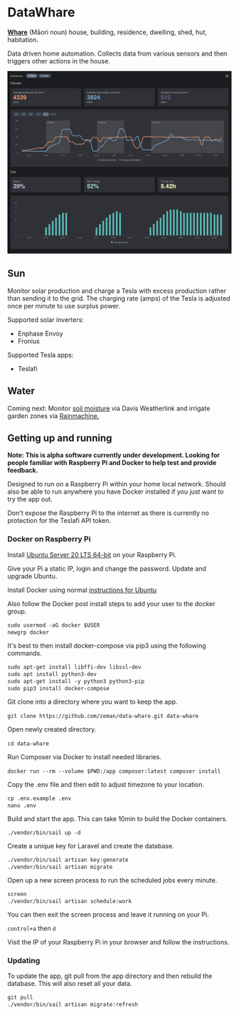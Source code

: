 # DataWhare

[**Whare**](https://maoridictionary.co.nz/search?idiom=&phrase=&proverb=&loan=&histLoanWords=&keywords=whare) (Māori noun) house, building, residence, dwelling, shed, hut, habitation.

Data driven home automation. Collects data from various sensors and then triggers other actions in the house.

![Tesla charging from surplus solar](https://github.com/zeman/data-whare/blob/main/public/img/tesla-charging-from-solar.png?raw=true "Tesla charging from surplus solar")

## Sun

Monitor solar production and charge a Tesla with excess production rather than sending it to the grid. The charging rate (amps) of the Tesla is adjusted once per minute to use surplus power.

Supported solar inverters:
- Enphase Envoy
- Fronius

Supported Tesla apps:
- Teslafi

## Water

Coming next: Monitor [soil moisture](https://www.davisinstruments.com/products/soil-moisture-sensor-vantage-pro-and-vantage-pro2) via Davis Weatherlink and irrigate garden zones via [Rainmachine.](https://www.rainmachine.com)

## Getting up and running

**Note: This is alpha software currently under development. Looking for people familiar with Raspberry Pi and Docker to help test and provide feedback.**

Designed to run on a Raspberry Pi within your home local network. Should also be able to run anywhere you have Docker installed if you just want to try the app out.

Don't expose the Raspberry Pi to the internet as there is currently no protection for the Teslafi API token. 

### Docker on Raspberry Pi

Install [Ubuntu Server 20 LTS 64-bit](https://ubuntu.com/tutorials/how-to-install-ubuntu-on-your-raspberry-pi#1-overview
) on your Raspberry Pi.

Give your Pi a static IP, login and change the password. Update and upgrade Ubuntu.

Install Docker using normal [instructions for Ubuntu](https://docs.docker.com/engine/install/ubuntu/)

Also follow the Docker post install steps to add your user to the docker group.

```
sudo usermod -aG docker $USER
newgrp docker
```

It's best to then install docker-compose via pip3 using the following commands.

```
sudo apt-get install libffi-dev libssl-dev
sudo apt install python3-dev
sudo apt-get install -y python3 python3-pip
sudo pip3 install docker-compose
```

Git clone into a directory where you want to keep the app.

`git clone https://github.com/zeman/data-whare.git data-whare`

Open newly created directory.

`cd data-whare`

Run Composer via Docker to install needed libraries.

`docker run --rm --volume $PWD:/app composer:latest composer install`

Copy the .env file and then edit to adjust timezone to your location.

```
cp .env.example .env
nano .env
```

Build and start the app. This can take 10min to build the Docker containers.

```
./vendor/bin/sail up -d
```



Create a unique key for Laravel and create the database.

```
./vendor/bin/sail artisan key:generate
./vendor/bin/sail artisan migrate
```

Open up a new screen process to run the scheduled jobs every minute.

```
screen
./vendor/bin/sail artisan schedule:work
```

You can then exit the screen process and leave it running on your Pi.

`control+a` then `d` 

Visit the IP of your Raspberry Pi in your browser and follow the instructions.

### Updating

To update the app, git pull from the app directory and then rebuild the database. This will also reset all your data.

```
git pull
./vendor/bin/sail artisan migrate:refresh
```
